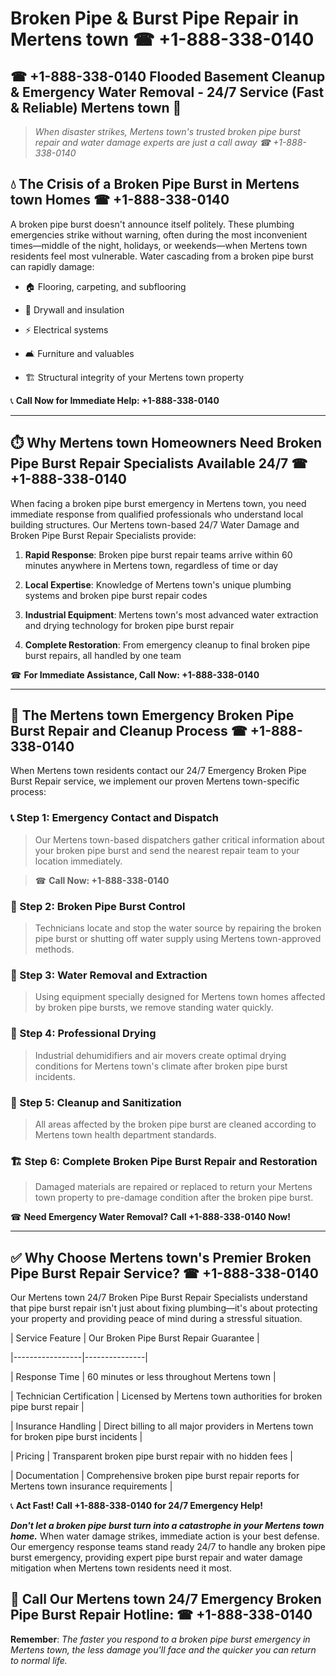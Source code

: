 # Broken Pipe & Burst Pipe Repair in Mertens town ☎ +1-888-338-0140  
## ☎ +1-888-338-0140 Flooded Basement Cleanup & Emergency Water Removal - 24/7 Service (Fast & Reliable) Mertens town 🚨  

> *When disaster strikes, Mertens town's trusted broken pipe burst repair and water damage experts are just a call away ☎ +1-888-338-0140*  

## 💧 The Crisis of a Broken Pipe Burst in Mertens town Homes ☎ +1-888-338-0140  

A broken pipe burst doesn't announce itself politely. These plumbing emergencies strike without warning, often during the most inconvenient times—middle of the night, holidays, or weekends—when Mertens town residents feel most vulnerable. Water cascading from a broken pipe burst can rapidly damage:  

* 🏠 Flooring, carpeting, and subflooring  
* 🧱 Drywall and insulation  
* ⚡ Electrical systems  
* 🛋️ Furniture and valuables  
* 🏗️ Structural integrity of your Mertens town property  

📞 **Call Now for Immediate Help: +1-888-338-0140**  

---  

## ⏱️ Why Mertens town Homeowners Need Broken Pipe Burst Repair Specialists Available 24/7 ☎ +1-888-338-0140  

When facing a broken pipe burst emergency in Mertens town, you need immediate response from qualified professionals who understand local building structures. Our Mertens town-based 24/7 Water Damage and Broken Pipe Burst Repair Specialists provide:  

1. **Rapid Response**: Broken pipe burst repair teams arrive within 60 minutes anywhere in Mertens town, regardless of time or day  
2. **Local Expertise**: Knowledge of Mertens town's unique plumbing systems and broken pipe burst repair codes  
3. **Industrial Equipment**: Mertens town's most advanced water extraction and drying technology for broken pipe burst repair  
4. **Complete Restoration**: From emergency cleanup to final broken pipe burst repairs, all handled by one team  

☎ **For Immediate Assistance, Call Now: +1-888-338-0140**  

---  

## 🔧 The Mertens town Emergency Broken Pipe Burst Repair and Cleanup Process ☎ +1-888-338-0140  

When Mertens town residents contact our 24/7 Emergency Broken Pipe Burst Repair service, we implement our proven Mertens town-specific process:  

### 📞 Step 1: Emergency Contact and Dispatch  
> Our Mertens town-based dispatchers gather critical information about your broken pipe burst and send the nearest repair team to your location immediately.  
> ☎ **Call Now: +1-888-338-0140**  

### 🚿 Step 2: Broken Pipe Burst Control  
> Technicians locate and stop the water source by repairing the broken pipe burst or shutting off water supply using Mertens town-approved methods.  

### 🌊 Step 3: Water Removal and Extraction  
> Using equipment specially designed for Mertens town homes affected by broken pipe bursts, we remove standing water quickly.  

### 💨 Step 4: Professional Drying  
> Industrial dehumidifiers and air movers create optimal drying conditions for Mertens town's climate after broken pipe burst incidents.  

### 🧼 Step 5: Cleanup and Sanitization  
> All areas affected by the broken pipe burst are cleaned according to Mertens town health department standards.  

### 🏗️ Step 6: Complete Broken Pipe Burst Repair and Restoration  
> Damaged materials are repaired or replaced to return your Mertens town property to pre-damage condition after the broken pipe burst.  

☎ **Need Emergency Water Removal? Call +1-888-338-0140 Now!**  

---  

## ✅ Why Choose Mertens town's Premier Broken Pipe Burst Repair Service? ☎ +1-888-338-0140  

Our Mertens town 24/7 Broken Pipe Burst Repair Specialists understand that pipe burst repair isn't just about fixing plumbing—it's about protecting your property and providing peace of mind during a stressful situation.  

| Service Feature | Our Broken Pipe Burst Repair Guarantee |  
|-----------------|---------------|  
| Response Time | 60 minutes or less throughout Mertens town |  
| Technician Certification | Licensed by Mertens town authorities for broken pipe burst repair |  
| Insurance Handling | Direct billing to all major providers in Mertens town for broken pipe burst incidents |  
| Pricing | Transparent broken pipe burst repair with no hidden fees |  
| Documentation | Comprehensive broken pipe burst repair reports for Mertens town insurance requirements |  

📞 **Act Fast! Call +1-888-338-0140 for 24/7 Emergency Help!**  

***Don't let a broken pipe burst turn into a catastrophe in your Mertens town home.*** When water damage strikes, immediate action is your best defense. Our emergency response teams stand ready 24/7 to handle any broken pipe burst emergency, providing expert pipe burst repair and water damage mitigation when Mertens town residents need it most.  

## 📱 Call Our Mertens town 24/7 Emergency Broken Pipe Burst Repair Hotline: ☎ +1-888-338-0140  

**Remember**: *The faster you respond to a broken pipe burst emergency in Mertens town, the less damage you'll face and the quicker you can return to normal life.*